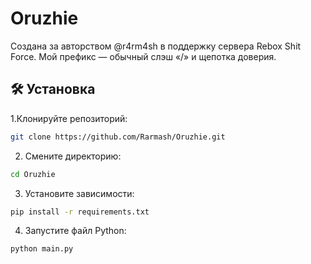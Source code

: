 # Oruzhie
Создана за авторством @r4rm4sh в поддержку сервера Rebox Shit Force. Мой префикс — обычный слэш «/» и щепотка доверия.

## 🛠️ Установка
1.Клонируйте репозиторий:
  ```BASH
  git clone https://github.com/Rarmash/Oruzhie.git
  ```
2. Смените директорию:
```BASH
cd Oruzhie
```
3. Установите зависимости:
```BASH
pip install -r requirements.txt
```
4. Запустите файл Python:
```BASH
python main.py
```

